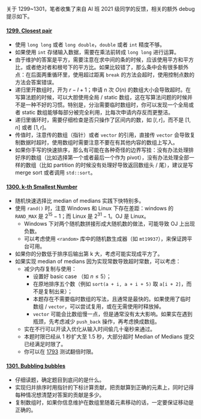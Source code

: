 关于 1299~1301，笔者收集了来自 AI 班 2021 级同学的反馈，相关的额外 debug 提示如下。

#### [1299. Closest pair](https://acm.sjtu.edu.cn/OnlineJudge/problem/1299)

* 使用 `long long` 或者 `long double`，`double` 或者 `int` 精度不够。
* 如果使用 `int` 存储输入数据，需要在乘法前转成 `long long` 进行运算。
* 由于维护的答案是平方，需要注意在求中间的条的时候，应该使用平方和平方比，或者绝对者和根号下的平方比。如果比较错了，那么条中会有很多额外点：在后面两重循环里，使用超过距离 `break` 的方法会超时，使用控制点数的方法会答案错误。
* 递归里开数组时，开为 $r - l + 1$；申请 n 次 $O(n)$ 的数组大小会导致超时。在写算法题的时候，可以大胆使用全局 / static 数组，这在写算法问题的时候并不是一种不好的习惯。特别是，分治需要临时数组时，你可以发现一个全局或者 static 数组能够每部分被完全利用，比每次申请内存反而更整洁。
* 递归里循环时，需要仔细检查是否只操作了区间内的数，如 $[l, r]$，而不是 $[1, n]$ 或者 $[1, r]$。
* 传值时，注意传的数组（指针）或者 `vector` 的引用，直接传 `vector` 会导致复制数据时超时，使用数组时需要注意不要在有其他内容的数组上写入。
* 如果你手写的快速排序，那么有可能在各种奇怪的边界写挂：没有办法处理排好序的数组（比如选择第一个或者最后一个作为 pivot），没有办法处理全部一样的数组（比如 partition 的时候没有处理好导致返回数组头 / 尾），建议是写 merge sort 或者调用 `std::sort`。

#### [1300. k-th Smallest Number](https://acm.sjtu.edu.cn/OnlineJudge/problem/1300)

* 随机快速选择比 median of medians 实践下快特别多。
* 使用 `rand()` 时，注意 Windows 和 Linux 下存在差距：windows 的 `RAND_MAX` 是 $2^{15}-1$；而 Linux 是 $2^{31}-1$。OJ 是 Linux。
    * Windows 下对两个随机数拼接形成大随机数的做法，可能导致 OJ 上出现负数。
    * 可以考虑使用 `<random>` 库中的随机数生成器（如 `mt19937`），来保证跨平台可用。
* 如果你的分数低于排序后输出第 k 大，考虑可能实现成平方了。
* 如果实现 median of medians 因为实现常数导致超时常数，可以考虑：
    * 减少内存复制与使用：
        * 设置好 basic case （如 $n \leq 5$）；
        * 在原地排序五个数（例如 `sort(a + i, a + i + 5)` 取 `a[i + 2]`，而不是复制出来）；
        * 本题存在不需要临时数组的写法，且通常是最快的。如果使用了临时数组 / `vector`，可以尝试复用，或在无需使用时释放掉。
        * `vector` 可能会比数组慢一点，但是通常没有太大影响。如果实在遇到瓶颈，先考虑减少 `push_back` 操作，再考虑换成数组。
    * 实在不行可以开读入优化从输入时间偷几十毫秒来通过。
    * 本题时限已经从 1 秒扩大至 1.5 秒，大部分超时 Median of Medians 提交已经满足时限了。
    * 你可以在 [1793](https://acm.sjtu.edu.cn/OnlineJudge/problem/1793) 测试翻倍时限。

#### [1301. Bubbling bubbles](https://acm.sjtu.edu.cn/OnlineJudge/problem/1301)

* 仔细读题，确定题目到底问的是什么。
* 实现归并排序时用指针的下标计算贡献，把贡献算到正确的元素上，同时记得每种情况想清楚对答案的贡献是多少。
* 复制数组时，如果你信息维护在数组里随着元素移动的话，一定要保证移动是正确的。